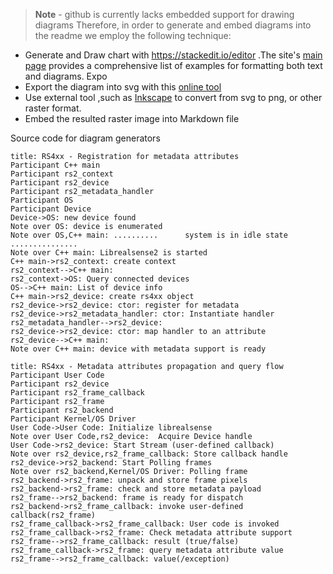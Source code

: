 > **Note** - github is currently lacks embedded support for drawing diagrams
Therefore, in order to generate and embed diagrams into the readme we employ the following technique:

- Generate and Draw chart with https://stackedit.io/editor .The site's [main page](https://stackedit.io/) provides a comprehensive list of examples for formatting both text and diagrams.
Expo
- Export the diagram into svg with this [online tool](https://bramp.github.io/js-sequence-diagrams/)
- Use external tool ,such as [Inkscape](https://inkscape.org/en/download/windows/) to convert from svg to png, or other raster format.  
- Embed the resulted raster image into Markdown file


Source code for diagram generators
```sequence
title: RS4xx - Registration for metadata attributes
Participant C++ main
Participant rs2_context
Participant rs2_device
Participant rs2_metadata_handler
Participant OS
Participant Device
Device->OS: new device found
Note over OS: device is enumerated
Note over OS,C++ main: ..........      system is in idle state  ...............
Note over C++ main: Librealsense2 is started
C++ main->rs2_context: create context
rs2_context-->C++ main:
rs2_context->OS: Query connected devices
OS-->C++ main: List of device info
C++ main->rs2_device: create rs4xx object
rs2_device->rs2_device: ctor: register for metadata
rs2_device->rs2_metadata_handler: ctor: Instantiate handler
rs2_metadata_handler-->rs2_device:
rs2_device->rs2_device: ctor: map handler to an attribute
rs2_device-->C++ main:
Note over C++ main: device with metadata support is ready
```

```sequence
title: RS4xx - Metadata attributes propagation and query flow
Participant User Code
Participant rs2_device
Participant rs2_frame_callback
Participant rs2_frame
Participant rs2_backend
Participant Kernel/OS Driver
User Code->User Code: Initialize librealsense
Note over User Code,rs2_device:  Acquire Device handle
User Code->rs2_device: Start Stream (user-defined callback)
Note over rs2_device,rs2_frame_callback: Store callback handle
rs2_device->rs2_backend: Start Polling frames
Note over rs2_backend,Kernel/OS Driver: Polling frame
rs2_backend->rs2_frame: unpack and store frame pixels
rs2_backend->rs2_frame: check and store metadata payload
rs2_frame-->rs2_backend: frame is ready for dispatch
rs2_backend->rs2_frame_callback: invoke user-defined callback(rs2_frame)
rs2_frame_callback->rs2_frame_callback: User code is invoked
rs2_frame_callback->rs2_frame: Check metadata attribute support
rs2_frame-->rs2_frame_callback: result (true/false)
rs2_frame_callback->rs2_frame: query metadata attribute value
rs2_frame-->rs2_frame_callback: value(/exception)
```
